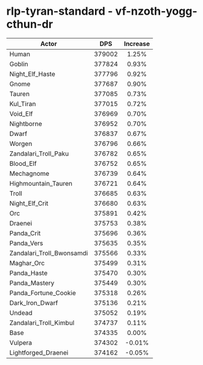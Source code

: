 # rlp-tyran-standard - vf-nzoth-yogg-cthun-dr
| Actor | DPS | Increase |
|---|:---:|:---:|
|Human|379002|1.25%|
|Goblin|377824|0.93%|
|Night_Elf_Haste|377796|0.92%|
|Gnome|377687|0.90%|
|Tauren|377085|0.73%|
|Kul_Tiran|377015|0.72%|
|Void_Elf|376969|0.70%|
|Nightborne|376952|0.70%|
|Dwarf|376837|0.67%|
|Worgen|376796|0.66%|
|Zandalari_Troll_Paku|376782|0.65%|
|Blood_Elf|376752|0.65%|
|Mechagnome|376739|0.64%|
|Highmountain_Tauren|376721|0.64%|
|Troll|376685|0.63%|
|Night_Elf_Crit|376680|0.63%|
|Orc|375891|0.42%|
|Draenei|375753|0.38%|
|Panda_Crit|375696|0.36%|
|Panda_Vers|375635|0.35%|
|Zandalari_Troll_Bwonsamdi|375566|0.33%|
|Maghar_Orc|375499|0.31%|
|Panda_Haste|375470|0.30%|
|Panda_Mastery|375449|0.30%|
|Panda_Fortune_Cookie|375318|0.26%|
|Dark_Iron_Dwarf|375136|0.21%|
|Undead|375052|0.19%|
|Zandalari_Troll_Kimbul|374737|0.11%|
|Base|374335|0.00%|
|Vulpera|374302|-0.01%|
|Lightforged_Draenei|374162|-0.05%|
